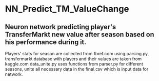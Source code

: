 # NN_Predict_TM_ValueChange
## Neuron network predicting player's TransferMarkt new value after season based on his performance during it.
Players' stats for season are collected from fbref.com using parsing.py, transfermarkt database with players and their values are taken from kaggle.com
data_unite.py uses functions from parser.py for different seasons, unite all necessary data in the final.csv which is input data for network.
